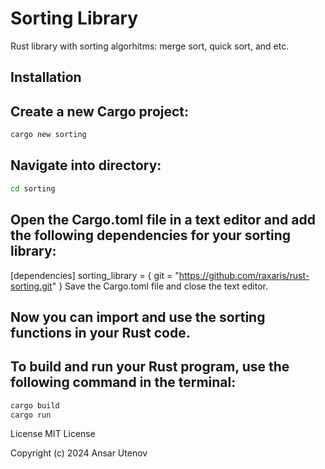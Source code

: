 # Sorting Library
Rust library with sorting algorhitms: merge sort, quick sort, and etc.

## Installation
## Create a new Cargo project:
```bash
cargo new sorting
```
## Navigate into directory:
```bash
cd sorting
```
## Open the Cargo.toml file in a text editor and add the following dependencies for your sorting library:
[dependencies]
sorting_library = { git = "https://github.com/raxaris/rust-sorting.git" }
Save the Cargo.toml file and close the text editor.

## Now you can import and use the sorting functions in your Rust code. 

## To build and run your Rust program, use the following command in the terminal:
```rust
cargo build
cargo run
```
License
MIT License

Copyright (c) 2024 Ansar Utenov
